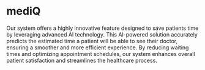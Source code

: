 # mediQ

Our system offers a highly innovative feature designed to save patients time by leveraging advanced AI technology. This AI-powered solution accurately predicts the estimated time a patient will be able to see their doctor, ensuring a smoother and more efficient experience. By reducing waiting times and optimizing appointment schedules, our system enhances overall patient satisfaction and streamlines the healthcare process.

